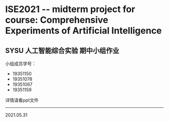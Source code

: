 # ISE2021 -- midterm project for course: Comprehensive Experiments of Artificial Intelligence
## SYSU 人工智能综合实验 期中小组作业

小组成员学号：
* 19351150
* 19351078
* 19351067
* 19351159

详情请看ppt文件

------
2021.05.31

